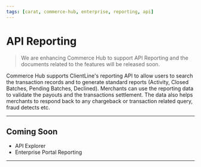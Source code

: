 ```yaml
---
tags: [carat, commerce-hub, enterprise, reporting, api]
---
```


# API Reporting

<!-- theme: danger -->
>We are enhancing Commerce Hub to support API Reporting and the documents related to the features will be released soon.

Commerce Hub supports ClientLine's reporting API to allow users to search the transaction records and to generate standard reports (Activity, Closed Batches, Pending Batches, Declined). Merchants can use the reporting data to validate the payouts and the transactions settlement. The data also helps merchants to respond back to any chargeback or transaction related query, fraud detects etc.

---

## Coming Soon
- API Explorer
- Enterprise Portal Reporting

---
